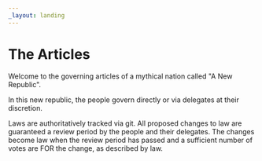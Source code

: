 ```yaml
---
_layout: landing
---
```


# The Articles

Welcome to the governing articles of a mythical nation called "A New Republic".

In this new republic, the people govern directly or via delegates at their discretion.

Laws are authoritatively tracked via git.
All proposed changes to law are guaranteed a review period by the people and their delegates.
The changes become law when the review period has passed and a sufficient number of votes are FOR the change, as described by law.
